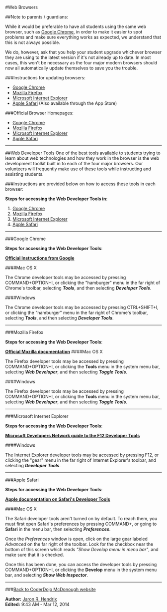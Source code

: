 #Web Browsers

##Note to parents / guardians:

While it would be preferable to have all students using the same web browser, such as [Google Chrome](https://www.google.com/intl/en/chrome/browser/), in order to make it easier to spot problems and make sure everything works as expected, we understand that this is not always possible.

We do, however, ask that you help your student upgrade whichever browser they are using to the latest version if it's not already up to date.  In most cases, this won't be necessary as the four major modern browsers should now all automatically update themselves to save you the trouble.

###Instructions for updating browsers:

* [Google Chrome](https://support.google.com/chrome/answer/95414?hl=en)
* [Mozilla Firefox](https://support.mozilla.org/en-US/kb/update-firefox-latest-version)
* [Microsoft Internet Explorer](http://windows.microsoft.com/en-us/internet-explorer/download-ie)
* [Apple Safari](http://www.apple.com/softwareupdate/) (Also available through the App Store)

###Official Browser Homepages:

* [Google Chrome](https://www.google.com/intl/en/chrome/browser/)
* [Mozilla Firefox](http://www.mozilla.org/en-US/firefox/new/)
* [Microsoft Internet Explorer](http://windows.microsoft.com/en-us/internet-explorer/download-ie)
* [Apple Safari](https://www.apple.com/safari/)

----
##Web Developer Tools
One of the best tools available to students trying to learn about web technologies and how they work in the browser is the web development toolkit built in to each of the four major browsers.  Our volunteers will frequently make use of these tools while instructing and assisting students.

###Instructions are provided below on how to access these tools in each browser:

**Steps for accessing the Web Developer Tools in**:

1. [Google Chrome](#chrome)
2. [Mozilla Firefox](#firefox)
3. [Microsoft Internet Explorer](#ie)
4. [Apple Safari](#safari)

----
###Google Chrome<a name="chrome"></a>

**Steps for accessing the Web Developer Tools**:

**[Official Instructions from Google](https://developers.google.com/chrome-developer-tools/)**

####Mac OS X 

The Chrome developer tools may be accessed by pressing COMMAND+OPTION+I, or clicking the "hamburger" menu in the far right of Chrome's toolbar, selecting *__Tools__*, and then selecting *__Developer Tools__*.

####Windows

The Chrome developer tools may be accessed by pressing CTRL+SHIFT+I, or clicking the "hamburger" menu in the far right of Chrome's toolbar, selecting *__Tools__*, and then selecting *__Developer Tools__*.


----
###Mozilla Firefox<a name="firefox"></a>


**Steps for accessing the Web Developer Tools**:

**[Official Mozilla documentation](https://developer.mozilla.org/en-US/docs/Tools)**
####Mac OS X

The Firefox developer tools may be accessed by pressing COMMAND+OPTION+I, or clicking the **Tools** menu in the system menu bar, selecting *__Web Developer__*, and then selecting *__Toggle Tools__*.

####Windows

The Firefox developer tools may be accessed by pressing COMMAND+OPTION+I, or clicking the **Tools** menu in the system menu bar, selecting *__Web Developer__*, and then selecting *__Toggle Tools__*.



----
###Microsoft Internet Explorer<a name="ie"></a>

**Steps for accessing the Web Developer Tools**:

**[Microsoft Developers Network guide to the F12 Developer Tools](http://msdn.microsoft.com/library/ie/bg182326\(v=vs.85\))**

####Windows

The Internet Explorer developer tools may be accessed by pressing F12, or clicking the "gear" menu in the far right of Internet Explorer's toolbar, and selecting *__Developer Tools__*.

____
###Apple Safari<a name="safari"></a>

**Steps for accessing the Web Developer Tools**:

**[Apple documentation on Safari's Developer Tools](https://developer.apple.com/safari/tools/)**

####Mac OS X

The Safari developer tools aren't turned on by default.  To reach them, you must first open Safari's preferences by pressing COMMAND+, or going to **Safari** in the menu bar, then selecting *__Preferences__*.

Once the *Preferences* window is open, click on the large gear labeled *Advanced* on the far right of the toolbar.  Look for the checkbox near the bottom of this screen which reads *"Show Develop menu in menu bar"*, and make sure that it is checked.

Once this has been done, you can access the developer tools by pressing COMMAND+OPTION+I, or clicking the **Develop** menu in the system menu bar, and selecting *__Show Web Inspector__*.

----
###[Back to CoderDojo McDonough website](http://www.coderdojohenry.com)

**Author:** [Jaron R. Hendrix](http://jaronhendrix.com)  
**Edited:** 9:43 AM - Mar 12, 2014




